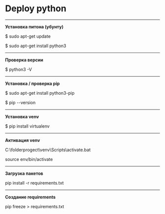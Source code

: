 #    Deploy python
****
**Установка питона (убунту)**

$ sudo apt-get update

$ sudo apt-get install python3

****

**Проверка версии**

$ python3 -V

****

**Установка / проверка pip**

$ sudo apt-get install python3-pip

$ pip --version

****

**Установка venv**

$ pip install virtualenv

****

**Активация venv** 

C:\folderprogect\venv\Scripts\activate.bat
	
source env/bin/activate

****

**Загрузка пакетов**

pip install -r requirements.txt
****

**Создание requirements**

pip freeze > requirements.txt
